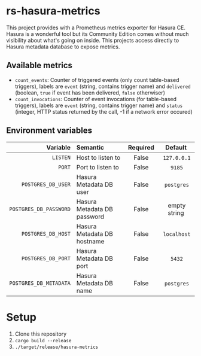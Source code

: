 # rs-hasura-metrics

This project provides with a Prometheus metrics exporter for Hasura CE. Hasura is a wonderful tool but its Community Edition comes without much visibility about what's going on inside. This projects access directly to Hasura metadata database to expose metrics.

## Available metrics

- `count_events`: Counter of triggered events (only count table-based triggers), labels are `event` (string, contains trigger name) and `delivered` (boolean, `true` if event has been delivered, `false` otherwiser)
- `count_invocations`: Counter of event invocations (for table-based triggers), labels are `event` (string, contains trigger name) and `status` (integer, HTTP status returned by the call, -1 if a network error occured)

## Environment variables

| Variable | Semantic | Required | Default |
|-:|:-|:-:|:-:|
| `LISTEN` | Host to listen to | False | `127.0.0.1` |
| `PORT` | Port to listen to | False | `9185` |
| `POSTGRES_DB_USER` | Hasura Metadata DB user | False | `postgres` |
| `POSTGRES_DB_PASSWORD` | Hasura Metadata DB password | False | empty string |
| `POSTGRES_DB_HOST` | Hasura Metadata DB hostname | False | `localhost` |
| `POSTGRES_DB_PORT` | Hasura Metadata DB port | False | `5432` |
| `POSTGRES_DB_METADATA` | Hasura Metadata DB name | False | `postgres` |

# Setup

1. Clone this repository
2. `cargo build --release`
3. `./target/release/hasura-metrics`

